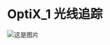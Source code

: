 # OptiX_1 光线追踪


![这是图片](https://github.com/Ioding/OGLPictures/tree/main/Optix/_1/1_1.webp "Magic Gardens")
